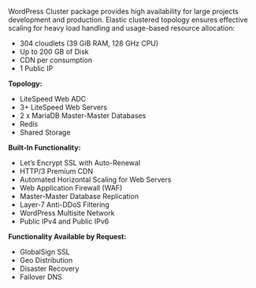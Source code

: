 WordPress Cluster package provides high availability for large projects development and production. Elastic clustered topology ensures effective scaling for heavy load handling and usage-based resource allocation:

* 304 cloudlets (39 GiB RAM, 128 GHz CPU)
* Up to 200 GB of Disk
* CDN per consumption
* 1 Public IP

**Topology:**  

* LiteSpeed Web ADC
* 3+  LiteSpeed Web Servers
* 2 x MariaDB Master-Master Databases
* Redis 
* Shared Storage

**Built-In Functionality:**

* Let’s Encrypt SSL with Auto-Renewal
* HTTP/3 Premium CDN
* Automated Horizontal Scaling for Web Servers
* Web Application Firewall (WAF)
* Master-Master Database Replication
* Layer-7 Anti-DDoS Filtering
* WordPress Multisite Network
* Public IPv4 and Public IPv6


**Functionality Available by Request:**
* GlobalSign SSL
* Geo Distribution
* Disaster Recovery
* Failover DNS
